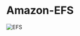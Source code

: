 # Amazon-EFS

![EFS](https://github.com/JohnnyLouisTech/Amazon-EFS/assets/29494723/a149c834-28f7-4130-8d8d-45992a19773c)
